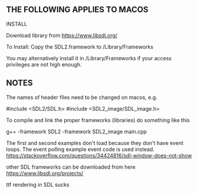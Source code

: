 THE FOLLOWING APPLIES TO MACOS
----------------------------------------------------

INSTALL

Download library from https://www.libsdl.org/

To Install:
Copy the SDL2.framework to /Library/Frameworks

You may alternatively install it in <Your home directory>/Library/Frameworks 
if your access privileges are not high enough. 


NOTES
-----------------------------------------------------

The names of header files need to be changed on macos, e.g.

#include <SDL2/SDL.h>
#include <SDL2_image/SDL_image.h>


To compile and link the proper frameworks (libraries) do something like this

g++ -framework SDL2 -framework SDL2_image main.cpp


The first and second examples don't load because they don't have event loops.  The event polling example event code is used instead. https://stackoverflow.com/questions/34424816/sdl-window-does-not-show

other SDL frameworks can be downloaded from here
https://www.libsdl.org/projects/


ttf rendering in SDL sucks